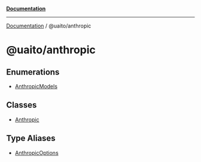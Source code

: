[**Documentation**](../../README.md)

***

[Documentation](../../README.md) / @uaito/anthropic

# @uaito/anthropic

## Enumerations

- [AnthropicModels](enumerations/AnthropicModels.md)

## Classes

- [Anthropic](classes/Anthropic.md)

## Type Aliases

- [AnthropicOptions](type-aliases/AnthropicOptions.md)
